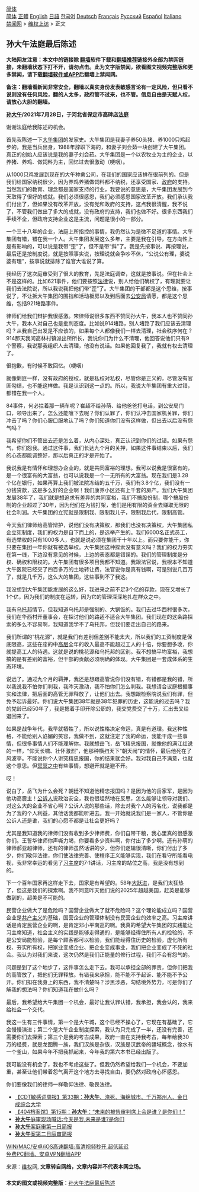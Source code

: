  <!-- 面包屑导航 --> <div class="breadcrumb"><!-- GTranslate: https://gtranslate.io/ -->  <div class="switcher notranslate">  <div class="selected">  <a href="#" onclick="return false;"> 简体</a>  </div>  <div class="option">  <a href="https://www.bannedbook.org" onclick="doGTranslate('zh-CN|zh-CN');jQuery('div.switcher div.selected a').html(jQuery(this).html());return false;" title="简体中文" class="nturl selected"> 简体</a>  <a href="https://www.bannedbook.org/zh-tw/" onclick="doGTranslate('zh-CN|zh-TW');jQuery('div.switcher div.selected a').html(jQuery(this).html());return false;" title="繁體中文" class="nturl"> 正體</a>  <a href="https://www.bannedbook.org/en/" onclick="doGTranslate('zh-CN|en');jQuery('div.switcher div.selected a').html(jQuery(this).html());return false;" title="English" class="nturl"> English</a>  <a href="https://www.bannedbook.org/ja/" onclick="doGTranslate('zh-CN|ja');jQuery('div.switcher div.selected a').html(jQuery(this).html());return false;" title="日本語" class="nturl"> 日語</a>  <a href="https://www.bannedbook.org/ko/" onclick="doGTranslate('zh-CN|ko');jQuery('div.switcher div.selected a').html(jQuery(this).html());return false;" title="한국어" class="nturl"> 한국어</a>  <a href="https://www.bannedbook.org/de/" onclick="doGTranslate('zh-CN|de');jQuery('div.switcher div.selected a').html(jQuery(this).html());return false;" title="Deutsch" class="nturl"> Deutsch</a>  <a href="https://www.bannedbook.org/fr/" onclick="doGTranslate('zh-CN|fr');jQuery('div.switcher div.selected a').html(jQuery(this).html());return false;" title="Français" class="nturl"> Français</a>  <a href="https://www.bannedbook.org/ru/" onclick="doGTranslate('zh-CN|ru');jQuery('div.switcher div.selected a').html(jQuery(this).html());return false;" title="Русский" class="nturl"> Русский</a>  <a href="https://www.bannedbook.org/es/" onclick="doGTranslate('zh-CN|es');jQuery('div.switcher div.selected a').html(jQuery(this).html());return false;" title="Español" class="nturl"> Español</a>  <a href="https://www.bannedbook.org/it/" onclick="doGTranslate('zh-CN|it');jQuery('div.switcher div.selected a').html(jQuery(this).html());return false;" title="Italiano" class="nturl"> Italiano</a>  </div>  </div>      <div class='breadcrumb-sub'><!-- Breadcrumb NavXT 6.3.0 --> <a href="https://www.bannedbook.org/" class="home">禁闻网</a> &gt; <a href="https://www.bannedbook.org/bnews/weiquan/" class="category">维权上访</a> &gt; 正文</div></div><h2>孙大午法庭最后陈述</h2> <p class="notice"><b>大陆网友注意：本文中的链接除 <a href="https://github.com/bannedbook/fanqiang" >翻墙</a>软件下载和<a href="https://github.com/killgcd/justmysocks/blob/master/README.md">翻墙推荐</a>链接外全部为禁网链接，未翻墙状态下打不开，请勿点击。此为文字版禁闻，欲看图文视频完整版和更多禁闻，请下载<a href="https://github.com/bannedbook/fanqiang">翻墙软件或APP</a>后翻墙上禁闻网。</p><p>备注：翻墙看新闻非常安全，翻墙以真实身份发表敏感言论有一定风险，但只看不说则没有任何风险，翻的人太多，政府管不过来，也不管。信息自由是天赋人权，请放心大胆的翻墙。</b></p>  <div class="entry"> <p><b ><a href="https://www.bannedbook.org/bnews/tag/%e5%ad%99%e5%a4%a7%e5%8d%88/" class="st_tag internal_tag" rel="tag" title="标签 孙大午 下的日志">孙大午</a>/2021年7月28日&#65292;于河北省保定市高碑店<a href="https://www.bannedbook.org/bnews/tag/%e6%b3%95%e5%ba%ad/" class="st_tag internal_tag" rel="tag" title="标签 法庭 下的日志">法庭</a></b>&nbsp;</p> <p>谢谢法庭给我陈述的机会&#12290;</p> <p>首先我陈述一下<a href="https://www.bannedbook.org/bnews/tag/%e5%a4%a7%e5%8d%88%e9%9b%86%e5%9b%a2/" class="st_tag internal_tag" rel="tag" title="标签 大午集团 下的日志">大午集团</a>的发家史&#12290;大午集团是我妻子养50头猪&#12289;养1000只鸡起步的&#65292;我是当兵出身&#65292;1988年辞职下海的&#65292;和妻子刘会茹一块创建了大午集团&#12290;真正的创始人应该说是我的妻子刘会茹&#12290;大午集团是一个以农牧业为主的企业&#65292;以养猪&#12289;养鸡&#12289;做饲料为主&#65292;回忆过去很激动&#65288;哽咽&#65289;&#12290;</p> <p>从1000只鸡发展到现在的大午种禽公司&#65292;在我们的国家应该排在很前列的&#12290;但是我们给国家纳税很少&#65292;因为养鸡养猪做饲料都不纳税&#65292;还享受国家&#12289;<a href="https://www.bannedbook.org/bnews/tag/%e6%94%bf%e5%ba%9c/" class="st_tag internal_tag" rel="tag" title="标签 政府 下的日志">政府</a>的支持&#12290;当然我们的教育&#12289;理念都是国家支持的行业&#65292;我要说的意思是&#65292;大午集团发展到今天取得了很好的成就&#12290;我们必须很感恩&#65292;我们必须感恩国家改革开放&#12290;我们承认我们付出了&#65292;但如果没有改革开放&#65292;没有党和政府的支持&#65292;这点我很清醒&#65292;我不说了&#65292;不管我们做出了多大的成就&#65292;没有政府的支持&#65292;我们也做不好&#12290;很多东西我们手续不全&#65292;但政府支持企业这是主流&#65292;问题是很小的一部分&#12290;</p> <p>一个三十八年的企业&#65292;法庭上所指控的事情&#65292;我仍然认为是微不足道的事情&#12290;大午集团有错&#65292;错在我一个人&#12290;大午集团发展这么多年&#65292;主要是我在引导&#65292;在方向性上是有影响的&#65292;可以说是我带&#8220;歪&#8221;了&#65292;但不是带&#8220;斜&#8221;了&#12290;我是先按事说&#12289;再按理说&#65292;最后还是按制度说&#65292;就是按照事实说&#65292;按理说就会争吵不休&#65292;&#8220;公说公有理&#65292;婆说婆有理&#8221;&#65292;按事说就排除了谁官大谁说了算&#12290;</p> <p>我经历了这次庭审受到了很大的教育&#65292;先是法庭调查&#65292;这就是按事说&#12290;但在社会上不是这样的&#12290;比如621事件&#65292;他们要按照<a href="https://www.bannedbook.org/bnews/tag/%e6%b3%95%e5%be%8b/" class="st_tag internal_tag" rel="tag" title="标签 法律 下的日志">法律</a>说&#65292;别人给他们确权了&#65292;有理就要让我们去法院说&#65292;所以我说我把他们带&#8220;歪&#8221;了&#12290;大午集团的干部都是这个思维&#65292;按事说了&#65292;不让拆大午集团的围挡和活动板房以及到后面去<a href="https://www.bannedbook.org/bnews/tag/%e5%85%ac%e5%ae%89%e5%b1%80/" class="st_tag internal_tag" rel="tag" title="标签 公安局 下的日志">公安局</a>请愿&#65292;都是这个思维&#65292;包括921堵路事件&#12290;</p> <p>律师们给我们辩护我很感激&#12290;宋律师说很多东西不赞同孙大午&#65292;我本人也不赞同孙大午&#65292;我本人对自己也是批判态度&#12290;比如说914堵路&#65292;别人堵路了我们应该去清理吗&#65311;从我自己出发是不应该的&#65292;如果每个人都像我们一样去清理&#65292;社会秩序何在&#65311;914那天我问高林村镇派出所所长&#65292;我说你们为什么不清理&#65292;他回答说他们只有9个警察&#65292;我说那我组织人去清理&#65292;他没有说话&#12290;如果他回复我了&#65292;我就有权去清理了&#12290;</p>  <p>很抱歉&#65292;有时候不敢回忆&#12290;&#65288;哽咽&#65289;</p> <p>就像剿匪一样&#65292;没有政府的授权&#65292;就是私权对私权&#65292;尽管你是正义的&#65292;尽管没有官匪勾结&#65292;也不能这样做&#12290;我是认识到这一点的&#12290;所以&#65292;我说大午集团有重大过错&#65292;都错在我一个人&#12290;</p> <p>84事件&#65292;何必拦着那一辆车呢&#65311;崔超不给孙萌&#12289;给他爸爸打电话&#65292;到公安局门口&#65292;领导出来了&#65292;怎么还能嚷下去呢&#65311;你们认罪了&#65292;你们认冲击国家机关罪&#65292;你们冲击了吗&#65311;你们心服口服地认了吗&#65311;你们知道你们没有这样做&#65292;但出去以后没有怨气吗&#65311;</p> <p>我希望你们不管出去还是怎么着&#65292;从内心深处&#65292;真正认识到你们的过错&#12290;如果有怨气&#65292;你们怨我&#12290;通过这件事&#65292;我们长达九个月的关押&#65292;如果这件事结束以后&#65292;我们的心态都能调整好&#65292;那以后真正的才是开始了&#12290;</p> <p>我说我是有情怀和理想办企业的&#65292;就是共同富裕的理想&#12290;我可以说我是很富有的&#65292;是一个很富有的大富翁&#65292;也可以说我是一个一无所有的大富翁&#12290;现在我们是3.28个亿在银行&#65292;如果再算上我们被法院冻结的五千万&#65292;我们有3.8个亿&#65292;我们没有一分钱贷款&#65292;这是多么好的企业啊&#65281;我们康养小区还有上千套的房产&#12290;我们大午集团发展38年了&#65292;我们就是想追求有差异的共同富裕&#65292;我们不搞股份制&#65292;哪个搞股份制的企业超过了30年&#65292;因为他们在为钱打架&#65292;他们是用有限的资金去赚取无限的社会利润&#12290;大午集团的立宪就是限制我&#12289;限制我儿子&#65292;限制我后代&#65292;限制高管&#12290;</p> <p>今天我们律师给高管辩护&#65292;说他们没有决策权&#65292;那我们也没有决策权&#65292;大午集团私企立宪制度&#65292;我们的权力是自下而上的&#65292;是选举产生的&#12290;我们6000名正式员工&#65292;有选举权的只有1000多人&#65292;也就是说必须在集团干十年以上&#12290;而只要你能干&#65292;你只要在集团一年你就有被选举权&#12290;大午集团这种探索没有意义吗&#65311;我们的权力夯实在第一线&#65292;下边没有意见的时候&#65292;上边的表态都是错误的&#12290;我们的管理制度是分权&#12289;确权和限权的&#12290;大午集团有很多项目我都不知道&#12290;我跟法官说&#65292;我根本不知道大午医院已经交了四百多万的土地转让费&#65292;法官说你是真有钱啊&#65292;可是别说几百万了&#65292;就是几千万&#65292;这么大的集团&#65292;这些事到不了我这&#12290;</p> <p>我没想到大午集团能发展的这么好&#65292;我进来之前不足3个亿的存款&#65292;现在又增长了1个亿&#65292;因为我们的制度在运转&#65292;因为它的管理深深地扎在群众之中&#12290;</p>  <p>我有<a href="https://www.bannedbook.org/bnews/tag/%E4%B9%8C%E6%89%98%E9%82%A6/" class="st_tag internal_tag" rel="tag" title="标签 乌托邦 下的日志">乌托邦</a>情节&#65292;但我知道乌托邦是强制的&#12289;大锅饭的&#12290;我们去过华西村很多次&#65292;我们在华西村开董事会&#65292;在探讨他们的路适不适合大午集团&#12290;我们现在的这条路探索的多么不容易啊&#65292;我知道我学不了乌托邦&#65292;但我们要走出自己的路来&#12290;</p> <p>我们所谓的&#8220;桃花源&#8221;&#65292;就是我们有差别但差别不能太大&#65292;所以我们的工资制度是保底限高&#65292;这些在座的中<span class='wp_keywordlink_affiliate'><a href="https://www.bannedbook.org/bnews/ccpdope/" title="中共高层内幕" target="_blank">高层</a></span>全年的收入最高不能超过工人的十倍&#65292;你要想多收&#65292;你就提高工人的待遇&#12290;这就是说的桃花源和乌托邦的区别&#12290;我不想搞平均富裕&#65292;我想搞的是有差别的富裕&#65292;但干部的贡献必须明确的体现&#12290;大午集团是一套成体系的生态环境&#12290;</p> <p>说远了&#12290;通过九个月的羁押&#65292;我还是想跟高管说你们没有错&#65292;有错都是我的错&#65292;所以我说我不怕你们判我&#65292;我昨天激动&#65292;我不怕你们怎么判我&#12290;我想请合议庭根据事实和法律&#65292;把后面的高管无罪释放了&#65292;让他们出去&#12290;我想跟检察院说我们有罪&#65292;但免予起诉最好&#12290;你们说大午集团38年就是38年犯罪的历史&#65292;这能说的过去吗&#65311;我的党龄已经50年了&#65292;我是摁着手印开除公职的&#65292;我交党费交了十万&#65292;汇出去又给退回来了&#12290;</p> <p>如果是战争年代&#65292;我早就牺牲了&#65292;所以说性格决定命运&#65292;真是有道理&#12290;我这种性格&#65292;不能给别人谄媚的笑容&#65292;我做不到&#65292;这就注定了我的命运&#65292;我能干成一些事情&#65292;但很多事情人们不能理解你&#12290;我就想岳飞&#65292;岳飞精忠报国&#65292;就像他的满江红说的一样&#65292;&#8220;仰天长啸&#12289;壮怀激烈&#8221;&#65292;他那种横扫天下&#8220;朝天阙&#8221;的情怀&#65292;最后他死在了风波亭&#12290;不能说你个人讲究精忠报国&#65292;你的结果就会好&#12290;我对我自己不满意&#65292;也就这个意思&#12290;但<span class='wp_keywordlink'><a href="https://www.bannedbook.org/forum3/topic64.html" title="电子书：冥冥之中有定数" target="_blank">冥冥之中</a></span>有些事情&#65292;想避开就是避不开&#12290;</p> <p>哎&#65281;</p> <p>说白了&#65292;岳飞为什么会死&#65311;朝廷不知道他精忠报国吗&#65311;是因为他的岳家军&#65292;是因为他功高震主&#65281;<a href="https://www.bannedbook.org/bnews/tag/%E5%85%AC%E8%AF%89%E4%BA%BA/" class="st_tag internal_tag" rel="tag" title="标签 公诉人 下的日志">公诉人</a>说政治安全&#65292;我也很坦然地在反思&#65292;怎么能够让领导对我们&#12289;对这么大的企业不省心啊&#65311;公诉人说的那些话&#65292;除去对我个人的污名化&#65292;说我都是为了我的个人利益&#65292;其他话我都能听进去&#12290;我一开始就说我们是一家人&#65292;不管你是公诉人还是谁&#65292;我们的心愿不都是让社会更好吗&#65311;</p> <p>尤其是我知道我的律师们没有收到多少律师费&#65292;你们自带干粮&#65292;我心里真的很感激你们&#12290;王誓华律师你声嘶力竭&#65292;你要看多少资料啊&#65292;你付出了多少啊&#12290;还有孙萌的律师郝亚超律师&#65292;还有的律师虽然话讲的少&#65292;但你们逻辑很清晰&#65292;你们付出了多少&#65292;你们敬仰法律&#65292;你们使法律完善&#12289;使程序正义能够实现&#65292;我们在看守所能看电视&#65292;我非常幸运的看见了<a href="https://www.bannedbook.org/bnews/tag/%e4%b9%a0%e4%b8%bb%e5%b8%ad/" class="st_tag internal_tag" rel="tag" title="标签 习主席 下的日志">习主席</a>的7&#183;1讲话&#65292;习主席的站位之高&#65292;我是没有想到的&#12290;</p>  <p>下一个百年国家再这样走下去&#65292;国家是有希望的&#12290;58年<span class='wp_keywordlink'><a href="https://www.bannedbook.org/forum2/topic242.html" title="大跃进亲历记" target="_blank">大跃进</a></span>&#65292;是我们太狂热了&#65292;但这是我们的探索啊&#12290;我不同意昨天他们说的2025年超越美国&#65292;赶英是能够做到的&#65292;超美是不可能的&#12290;</p> <p>民营企业做大了是危险吗&#65311;国营企业做大了就不危险吗&#65311;这个理论能成立吗&#65311;国营企业是<span class='wp_keywordlink'><a href="https://www.bannedbook.org/forum2/topic6177.html" title="《共产主义的终极目的》" target="_blank">共产主义</a></span>的基础&#65292;国营企业的管理体制没有民营企业的效率之高&#12290;习主席讲话是肯定民营企业的啊&#65292;是肯定邓小平南巡的啊&#12290;我真的希望大午集团的实践能让习主席知道&#65292;社会主义的实践是能够走得通的&#65292;是能够经得住所有人的检验的&#65292;不是公安局能检验&#65292;是每个顾客都可以检验&#65292;我们能经得住历史的检验&#65292;虚化所有权&#12289;夯实所有权&#65292;把家业变成企业&#12289;把企业变成事业&#65292;我们把企业变成了不死的社会&#12290;我认为对我们来说&#65292;这次仍然是我们正能量的修行过程&#65292;我们不会有怨气的&#12290;</p> <p>问题是到了这个地步了&#65292;这件事怎么走下去&#12290;我可以承担全部的罪责&#65292;但你们把我的高管放了&#65292;把他们无罪释放&#12290;有错我来承担&#65292;能不能不予起诉&#12289;能不能不予公开&#12290;你们扣在我身上的东西&#65292;我不清楚吗&#65311;涉黑涉恶&#65292;勾结境外势力&#65292;可是你们了解我的想法吗&#65311;你们知道我在做什么吗&#65311;</p> <p>最后&#65292;我希望给大午集团一个机会&#65292;最好让我认罪认错&#65292;我承担&#65292;我会认的&#65292;我来给社会一个交代&#12290;</p> <p>我这一生有三件事情&#65292;第一个是大午城&#65292;这个已经不操心了&#65292;它现在有基础了&#65292;它会慢慢演进&#65307;第二个是大午企业制度探索&#65292;我认为只完成了一半&#65292;还没有完善&#65292;还需要你们去探索&#65307;第三个是我的考古成果&#65292;政府一直在支持我考古&#65292;每年给我30万的经费&#65292;就是龙图腾一族&#65292;我们汉族是杂族&#65292;汉族是汉武帝的疆域概念&#65292;徐水有一个釜山&#65292;如果今年不把我抓起来&#65292;今年我的第六本书已经出版了&#12290;</p> <p>我可能没有机会了&#65292;我也不考虑这些了&#12290;但我仍然希望给我们一个机会&#65292;不要加重&#65292;甚至让他们带着怨气离开这个地方去寻找自由&#65292;要仍然对政府心怀感恩&#12290;</p> <p>你们要像我们的律师一样敬仰法律&#12289;敬畏法律&#12290;</p>  <p></p> <ul class='op-related-articles' title='相关阅读'> <li><a href='https://www.bannedbook.org/bnews/baitai/20210724/1593346.html' target='_blank'>【CDT敏感词周报】第33期：<b>孙大午</b>、淹死、海绵城市、千万郑州人、金日成综合大学</a></li> <li><a href='https://www.bannedbook.org/bnews/baitai/20210722/1592149.html' target='_blank'>【404档案馆】第15期：<b>孙大午</b>：“未来的被告审判席上会是谁？是你们！”</a></li> <li><a href='https://www.bannedbook.org/bnews/baitai/20210722/1592113.html' target='_blank'><b>孙大午</b>庭审现场喊话:今天是我,未来是谁?是你们</a></li> <li><a href='https://www.bannedbook.org/bnews/renquan/xgmyd/20210720/1590556.html' target='_blank'><b>孙大午</b>案庭审第一日简报</a></li> <li><a href='https://www.bannedbook.org/bnews/renquan/xgmyd/20210720/1590534.html' target='_blank'><b>孙大午</b>案第二日庭审简报</a></li> </ul> <p class="texttj"> <a href="https://github.com/bannedbook/fanqiang/wiki/V2ray%E6%9C%BA%E5%9C%BA" target="_blank">WIN/MAC/安卓/iOS高速翻墙:高清视频秒开,超低延迟</a><br/> <a href="https://github.com/bannedbook/fanqiang/wiki/%E7%A6%81%E9%97%BB%E7%BD%91%E5%AE%89%E5%8D%93%E7%BF%BB%E5%A2%99%E6%96%B0%E9%97%BBAPP" target="_blank">免费PC翻墙、安卓VPN翻墙APP</a></p><p>来源：<span class='wp_keywordlink_affiliate'><a href="https://www.bannedbook.org/bnews/weiquan/" title="维权" target="_blank">维权</a></span>网, <strong>文章转自网络，文章内容并不代表本网立场。</strong></p><a name='sharetosocial'></a>  <div style="margin-bottom:5px;padding-bottom:5px;clear:both"> <div id="archive-pix-1" class="banner-ads"> <!-- AuctionX Display platform tag START --> <div id="26318x728x90x621x_ADSLOT2" clicktrack="%%CLICK_URL_ESC%%"></div> <!-- AuctionX Display platform tag END --> </div> <div id="archive-pix-2" class="banner-ads"> <!-- AuctionX Display platform tag START --> <div id="26315x300x250x621x_ADSLOT2" clicktrack="%%CLICK_URL_ESC%%"></div> <!-- AuctionX Display platform tag END --> </div> </div>  <div id="archive-pix-1" class="banner-ads"> <!-- AuctionX Display platform tag START --> <div id="26318x728x90x621x_ADSLOT3" clicktrack="%%CLICK_URL_ESC%%"></div> <!-- AuctionX Display platform tag END --> </div> <div><b>本文的图文或视频完整版</b>：<a href='https://www.bannedbook.org/bnews/weiquan/20210728/1595683.html'>孙大午法庭最后陈述</a></div>  </div><!--END ENTRY--> 